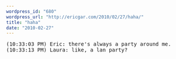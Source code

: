 ```yaml
---
wordpress_id: "680"
wordpress_url: "http://ericgar.com/2010/02/27/haha/"
title: "haha"
date: "2010-02-27"
---
```


<pre>
(10:33:03 PM) Eric: there's always a party around me.
(10:33:13 PM) Laura: like, a lan party?
</pre>
